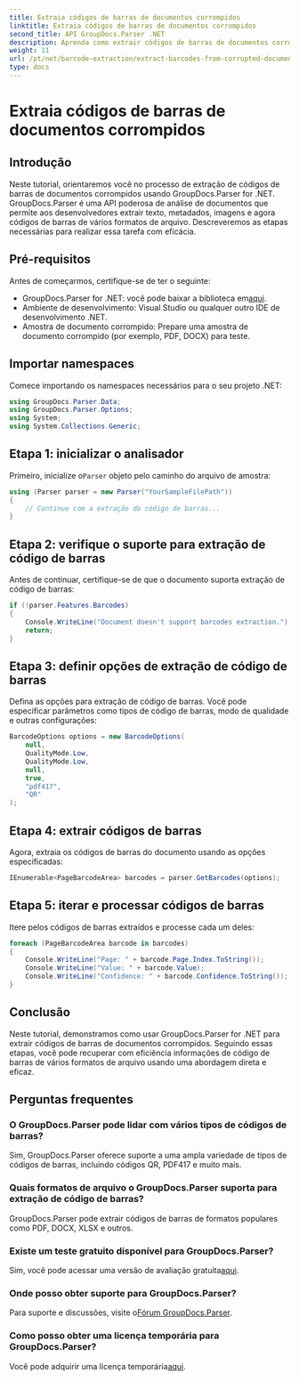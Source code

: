 ```yaml
---
title: Extraia códigos de barras de documentos corrompidos
linktitle: Extraia códigos de barras de documentos corrompidos
second_title: API GroupDocs.Parser .NET
description: Aprenda como extrair códigos de barras de documentos corrompidos usando GroupDocs.Parser for .NET. Tutorial abrangente com instruções passo a passo.
weight: 11
url: /pt/net/barcode-extraction/extract-barcodes-from-corrupted-document/
type: docs
---
```

# Extraia códigos de barras de documentos corrompidos

## Introdução
Neste tutorial, orientaremos você no processo de extração de códigos de barras de documentos corrompidos usando GroupDocs.Parser for .NET. GroupDocs.Parser é uma API poderosa de análise de documentos que permite aos desenvolvedores extrair texto, metadados, imagens e agora códigos de barras de vários formatos de arquivo. Descreveremos as etapas necessárias para realizar essa tarefa com eficácia.
## Pré-requisitos
Antes de começarmos, certifique-se de ter o seguinte:
-  GroupDocs.Parser for .NET: você pode baixar a biblioteca em[aqui](https://releases.groupdocs.com/parser/net/).
- Ambiente de desenvolvimento: Visual Studio ou qualquer outro IDE de desenvolvimento .NET.
- Amostra de documento corrompido: Prepare uma amostra de documento corrompido (por exemplo, PDF, DOCX) para teste.

## Importar namespaces
Comece importando os namespaces necessários para o seu projeto .NET:
```csharp
using GroupDocs.Parser.Data;
using GroupDocs.Parser.Options;
using System;
using System.Collections.Generic;
```
## Etapa 1: inicializar o analisador
 Primeiro, inicialize o`Parser` objeto pelo caminho do arquivo de amostra:
```csharp
using (Parser parser = new Parser("YourSampleFilePath"))
{
    // Continue com a extração do código de barras...
}
```
## Etapa 2: verifique o suporte para extração de código de barras
Antes de continuar, certifique-se de que o documento suporta extração de código de barras:
```csharp
if (!parser.Features.Barcodes)
{
    Console.WriteLine("Document doesn't support barcodes extraction.");
    return;
}
```
## Etapa 3: definir opções de extração de código de barras
Defina as opções para extração de código de barras. Você pode especificar parâmetros como tipos de código de barras, modo de qualidade e outras configurações:
```csharp
BarcodeOptions options = new BarcodeOptions(
    null,
    QualityMode.Low,
    QualityMode.Low,
    null,
    true,
    "pdf417",
    "QR"
);
```
## Etapa 4: extrair códigos de barras
Agora, extraia os códigos de barras do documento usando as opções especificadas:
```csharp
IEnumerable<PageBarcodeArea> barcodes = parser.GetBarcodes(options);
```
## Etapa 5: iterar e processar códigos de barras
Itere pelos códigos de barras extraídos e processe cada um deles:
```csharp
foreach (PageBarcodeArea barcode in barcodes)
{
    Console.WriteLine("Page: " + barcode.Page.Index.ToString());
    Console.WriteLine("Value: " + barcode.Value);
    Console.WriteLine("Confidence: " + barcode.Confidence.ToString());
}
```

## Conclusão
Neste tutorial, demonstramos como usar GroupDocs.Parser for .NET para extrair códigos de barras de documentos corrompidos. Seguindo essas etapas, você pode recuperar com eficiência informações de código de barras de vários formatos de arquivo usando uma abordagem direta e eficaz.

## Perguntas frequentes
### O GroupDocs.Parser pode lidar com vários tipos de códigos de barras?
Sim, GroupDocs.Parser oferece suporte a uma ampla variedade de tipos de códigos de barras, incluindo códigos QR, PDF417 e muito mais.
### Quais formatos de arquivo o GroupDocs.Parser suporta para extração de código de barras?
GroupDocs.Parser pode extrair códigos de barras de formatos populares como PDF, DOCX, XLSX e outros.
### Existe um teste gratuito disponível para GroupDocs.Parser?
 Sim, você pode acessar uma versão de avaliação gratuita[aqui](https://releases.groupdocs.com/).
### Onde posso obter suporte para GroupDocs.Parser?
 Para suporte e discussões, visite o[Fórum GroupDocs.Parser](https://forum.groupdocs.com/c/parser/17).
### Como posso obter uma licença temporária para GroupDocs.Parser?
 Você pode adquirir uma licença temporária[aqui](https://purchase.groupdocs.com/temporary-license/).